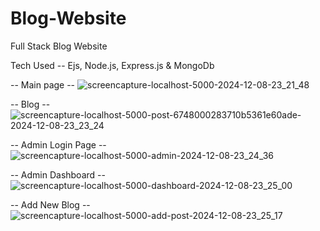 # Blog-Website
Full Stack Blog Website 

Tech Used --
  Ejs, Node.js, Express.js & MongoDb

-- Main page --
![screencapture-localhost-5000-2024-12-08-23_21_48](https://github.com/user-attachments/assets/6fdcf5b0-c359-4d26-96f4-b919505d8fce)


-- Blog -- 
![screencapture-localhost-5000-post-6748000283710b5361e60ade-2024-12-08-23_23_24](https://github.com/user-attachments/assets/9bed20f9-7d7b-4a4e-ac57-4a2d6ae7eff4)


-- Admin Login Page --
![screencapture-localhost-5000-admin-2024-12-08-23_24_36](https://github.com/user-attachments/assets/ac684158-9fe1-4965-90bc-845952b44dfc)


-- Admin Dashboard --
![screencapture-localhost-5000-dashboard-2024-12-08-23_25_00](https://github.com/user-attachments/assets/19b8011c-2e94-459c-b3dd-c5ef06a515b7)


-- Add New Blog --
![screencapture-localhost-5000-add-post-2024-12-08-23_25_17](https://github.com/user-attachments/assets/f34244d1-2901-4af3-8be7-d4cfe8f08c89)
